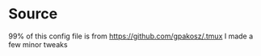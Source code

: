 # Source
99% of this config file is from https://github.com/gpakosz/.tmux 
I made a few minor tweaks
